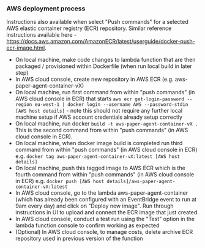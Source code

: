 ### AWS deployment process

Instructions also available when select "Push commands" for a selected AWS elastic container registry (ECR) repository. 
Similar reference instructions available here - https://docs.aws.amazon.com/AmazonECR/latest/userguide/docker-push-ecr-image.html.

- On local machine, make code changes to lambda function that are then packaged / provisioned within Dockerfile (when run local build in later step)
- In AWS cloud console, create new repository in AWS ECR (e.g. aws-paper-agent-container-vX)
- On local machine, run first command from within "push commands" (in AWS cloud console in ECR) that starts `aws ecr get-login-password --region eu-west-1 | docker login --username AWS --password-stdin [AWS host details]` - note this should not require any further local machine setup if AWS account credentials already setup correctly
- On local machine, run docker `build -t aws-paper-agent-container-vX .` This is the second command from within "push commands" (in AWS cloud console in ECR).
- On local machine, when docker image build is completed run third command from within "push commands" (in AWS cloud console in ECR) e.g. `docker tag aws-paper-agent-container-vX:latest [AWS host details]`
- On local machine, push this tagged image to AWS ECR which is the fourth command from within "push commands" (in AWS cloud console in ECR) e.g. `docker push [AWS host details]/aws-paper-agent-container-vX:latest`
- In AWS cloud console, go to the lambda aws-paper-agent-container (which has already been configured with an EventBridge event to run at 9am every day) and click on "Deploy new image". Run through instructions in UI to upload and connect the ECR image that just created. 
- In AWS cloud console, conduct a test run using the "Test" option in the lambda function console to confirm working as expected
- (Optional) In AWS cloud console, to manage costs, delete archive ECR repository used in previous version of the function